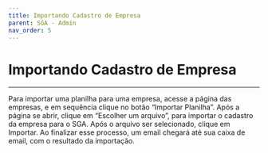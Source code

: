 ```yaml
---
title: Importando Cadastro de Empresa
parent: SGA - Admin
nav_order: 5
---
```


# Importando Cadastro de Empresa
---

Para importar uma planilha para uma empresa, acesse a página das empresas, e em sequência clique no botão “Importar Planilha”. Após a página se abrir, clique em “Escolher um arquivo”, para importar o cadastro da empresa para o SGA. Após o arquivo ser selecionado, clique em Importar. Ao finalizar esse processo, um email chegará até sua caixa de email, com o resultado da importação.